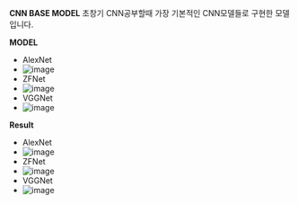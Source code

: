 **CNN BASE MODEL**
초창기 CNN공부할때 가장 기본적인 CNN모델들로 구현한 모델 입니다.

**MODEL**
* AlexNet
* ![image](https://github.com/ycbkr123/CNN/assets/73626645/27e79d43-3991-4349-85b2-c30c2ff6dddb)
* ZFNet
* ![image](https://github.com/ycbkr123/CNN/assets/73626645/bae2fcf9-b19a-4ffc-b469-7b65b370c6cb)
* VGGNet
* ![image](https://github.com/ycbkr123/CNN/assets/73626645/ff467d12-2229-47dd-a446-5a3a7bc010a2)

**Result**
* AlexNet
* ![image](https://github.com/ycbkr123/CNN/assets/73626645/9e41cf0b-9494-484e-a874-cded36da00e3)
* ZFNet
* ![image](https://github.com/ycbkr123/CNN/assets/73626645/8ae873a4-7623-4220-a73a-22588253d4df)
* VGGNet
* ![image](https://github.com/ycbkr123/CNN/assets/73626645/e30e823b-ecdc-4a1b-844b-a0162f0c2081)


